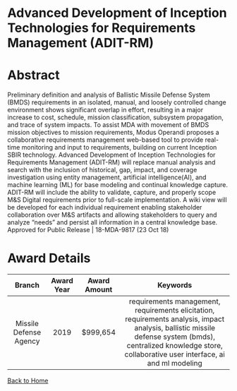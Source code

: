 
Advanced Development of Inception Technologies for Requirements Management (ADIT-RM)
====================================================================================

# Abstract


Preliminary definition and analysis of Ballistic Missile Defense System (BMDS) requirements in an isolated, manual, and loosely controlled change environment shows significant overlap in effort, resulting in a major increase to cost, schedule, mission classification, subsystem propagation, and trace of system impacts. To assist MDA with movement of BMDS mission objectives to mission requirements, Modus Operandi proposes a collaborative requirements management web-based tool to provide real-time monitoring and input to requirements, building on current Inception SBIR technology. Advanced Development of Inception Technologies for Requirements Management (ADIT-RM) will replace manual analysis and search with the inclusion of historical, gap, impact, and coverage investigation using entity management, artificial intelligence(AI), and machine learning (ML) for base modeling and continual knowledge capture. ADIT-RM will include the ability to validate, capture, and properly scope M&S Digital requirements prior to full-scale implementation. A wiki view will be developed for each individual requirement enabling stakeholder collaboration over M&S artifacts and allowing stakeholders to query and analyze “needs” and persist all information in a central knowledge base. Approved for Public Release | 18-MDA-9817 (23 Oct 18)  

# Award Details

|Branch|Award Year|Award Amount|Keywords|
| :---: | :---: | :---: | :---: |
|Missile Defense Agency|2019|$999,654|requirements management, requirements elicitation, requirements analysis, impact analysis, ballistic missile defense system (bmds), centralized knowledge store, collaborative user interface, ai and ml modeling|
  
  


[Back to Home](https://github.com/chrischow/dod_sbir_awards#1164)